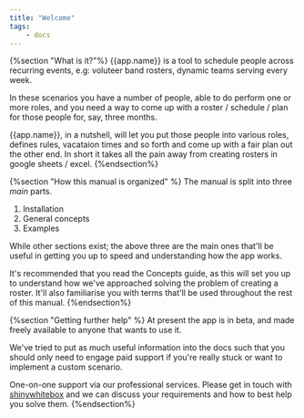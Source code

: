 ```yaml
---
title: "Welcome"
tags: 
    - docs
---
```

{%section "What is it?"%}
{{app.name}} is a tool to schedule people across recurring events, e.g: voluteer band rosters, dynamic teams serving every week.

In these scenarios you have a number of people, able to do perform one or more roles, and you need a way to come up with a roster / schedule / plan for those people for, say, three months.

{{app.name}}, in a nutshell, will let you put those people into various roles, defines rules, vacataion times and so forth and come up with a fair plan out the other end. In short it takes all the pain away from creating rosters in google sheets / excel.
{%endsection%}


{%section "How this manual is organized" %}
The manual is split into three *main* parts.

1. Installation
1. General concepts
1. Examples

While other sections exist; the above three are the main ones that'll be useful in getting you up to speed and understanding how the app works.

It's recommended that you read the Concepts guide, as this will set you up to understand how we've approached solving the problem of creating a roster. It'll also familiarise you with terms that'll be used throughout the rest of this manual.
{%endsection%}

{%section "Getting further help" %}
At present the app is in beta, and made freely available to anyone that wants to use it.

We've tried to put as much useful information into the docs such that you should only need to engage paid support if you're really stuck or want to implement a custom scenario. 

One-on-one support via our professional services.  Please get in touch with [shinywhitebox](mailto:support@shinywhitebox.com) and we can discuss your requirements and how to best help you solve them.
{%endsection%}
